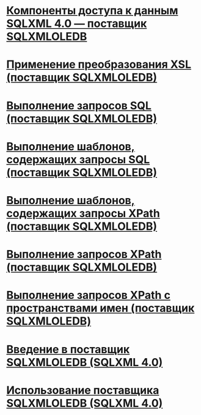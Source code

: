 # [Компоненты доступа к данным SQLXML 4.0 — поставщик SQLXMLOLEDB](sqlxml-4-0-data-access-components-sqlxmloledb-provider.md)

# [Применение преобразования XSL (поставщик SQLXMLOLEDB)](applying-an-xsl-transformation-sqlxmloledb-provider.md)
# [Выполнение запросов SQL (поставщик SQLXMLOLEDB)](executing-sql-queries-sqlxmloledb-provider.md)
# [Выполнение шаблонов, содержащих запросы SQL (поставщик SQLXMLOLEDB)](executing-templates-that-contain-sql-queries-sqlxmloledb-provider.md)
# [Выполнение шаблонов, содержащих запросы XPath (поставщик SQLXMLOLEDB)](executing-templates-that-contain-xpath-queries-sqlxmloledb-provider.md)
# [Выполнение запросов XPath (поставщик SQLXMLOLEDB)](executing-xpath-queries-sqlxmloledb-provider.md)
# [Выполнение запросов XPath с пространствами имен (поставщик SQLXMLOLEDB)](executing-xpath-queries-with-namespaces-sqlxmloledb-provider.md)
# [Введение в поставщик SQLXMLOLEDB (SQLXML 4.0)](introduction-to-the-sqlxmloledb-provider-sqlxml-4-0.md)
# [Использование поставщика SQLXMLOLEDB (SQLXML 4.0)](using-the-sqlxmloledb-provider-sqlxml-4-0.md)
